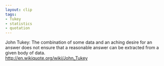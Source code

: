 ```yaml
---
layout: clip
tags: 
- Tukey
- statistics
- quotation
---
```


John Tukey: The combination of some data and an aching desire for an
answer does not ensure that a reasonable answer can be extracted from
a given body of data.  
<http://en.wikiquote.org/wiki/John_Tukey>